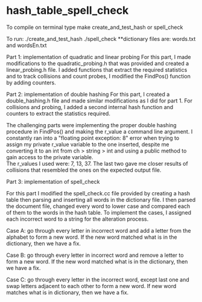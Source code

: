 # hash_table_spell_check
To compile on terminal type
make create_and_test_hash or spell_check

To run:
./create_and_test_hash <file1> <file2> <flag>
./spell_check <document-file> <dictionary-file> 
**dictionary files are: words.txt and wordsEn.txt


Part 1: implementation of quadratic and linear probing
For this part, I made modifications to the quadratic_probing.h that was provided and created a linear_probing.h file.  I added functions that extract the required statistics and to track collisions and count probes, I modified the FindPos() function by adding counters.

Part 2: implementation of double hashing
For this part, I created a double_hashing.h file and made similar modifications as I did for part 1.  For collisions and probing, I added a second internal hash function and counters to extract the statistics required.

The challenging parts were implementing the proper double hashing procedure in FindPos() and making the r_value a command line argument.  I constantly ran into a "floating point exception: 8" error when trying to assign my private r_value variable to the one inserted, despite me converting it to an int from ch > string > int and using a public method to gain access to the private variable.  
The r_values I used were: 7, 13, 37.  The last two gave me closer results of collisions that resembled the ones on the expected output file.

Part 3: implementation of spell_check

For this part I modified the spell_check.cc file provided by creating a hash table then parsing and inserting all words in the dictionary file.  I then parsed the document file, changed every word to lower case and compared each of them to the words in the hash table.  To implement the cases, I assigned each incorrect word to a string for the alteration process.

Case A: go through every letter in incorrect word and add a letter from the alphabet to form a new word.  If the new word matched what is in the dictionary, then we have a fix.

Case B: go through every letter in incorrect word and remove a letter to form a new word.  If the new word matched what is in the dictionary, then we have a fix.

Case C: go through every letter in the incorrect word, except last one and swap letters adjacent to each other to form a new word.  If new word matches what is in dictionary, then we have a fix. 
